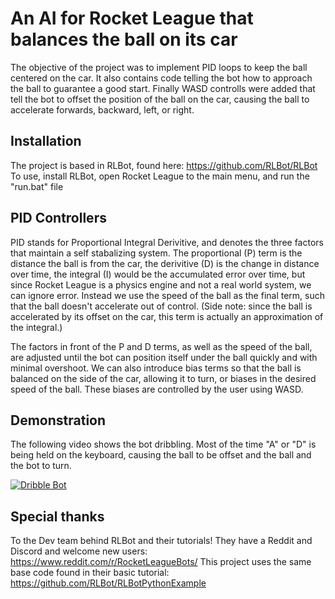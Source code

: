 # An AI for Rocket League that balances the ball on its car

The objective of the project was to implement PID loops to keep the ball centered on the car.
It also contains code telling the bot how to approach the ball to guarantee a good start.
Finally WASD controlls were added that tell the bot to offset the position of the ball on the car, causing the ball to accelerate forwards, backward, left, or right.

## Installation

The project is based in RLBot, found here: https://github.com/RLBot/RLBot
To use, install RLBot, open Rocket League to the main menu, and run the "run.bat" file

## PID Controllers

PID stands for Proportional Integral Derivitive, and denotes the three factors that maintain a self stabalizing system.  The proportional (P) term is the distance the ball is from the car, the derivitive (D) is the change in distance over time, the integral (I) would be the accumulated error over time, but since Rocket League is a  physics engine and not a real world system, we can ignore error.
Instead we use the speed of the ball as the final term, such that the ball doesn't accelerate out of control.  (Side note: since the ball is accelerated by its offset on the car, this term is actually an approximation of the integral.)

The factors in front of the P and D terms, as well as the speed of the ball, are adjusted until the bot can position itself under the ball quickly and with minimal overshoot.  We can also introduce bias terms so that the ball is balanced on the side of the car, allowing it to turn, or biases in the desired speed of the ball.  These biases are controlled by the user using WASD.

## Demonstration

The following video shows the bot dribbling.  Most of the time "A" or "D" is being held on the keyboard, causing the ball to be offset and the ball and the bot to turn.

[![Dribble Bot](http://i.imgur.com/Gf9AH3Q.jpg)](https://youtu.be/3pKObZwQ5xU "Dribble Bot")

## Special thanks

To the Dev team behind RLBot and their tutorials!  They have a Reddit and Discord and welcome new users: https://www.reddit.com/r/RocketLeagueBots/
This project uses the same base code found in their basic tutorial:
https://github.com/RLBot/RLBotPythonExample
